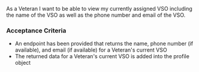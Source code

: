As a Veteran I want to be able to view my currently assigned VSO including the name of the VSO as well as the phone number and email of the VSO.

### Acceptance Criteria

- An endpoint has been provided that returns the name, phone number (if available), and email (if available) for a Veteran's current VSO
- The returned data for a Veteran's current VSO is added into the profile object
